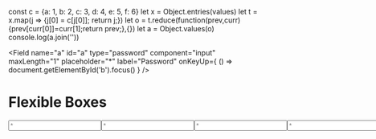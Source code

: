 const c = {a: 1, b: 2, c: 3, d: 4, e: 5, f: 6}
	let x = Object.entries(values)
	let t = x.map(j => {j[0] = c[j[0]]; return j;})
	let o = t.reduce(function(prev,curr){prev[curr[0]]=curr[1];return prev;},{})
	let a = Object.values(o)
  console.log(a.join(''))

<Field
        name="a"
        id="a"
        type="password"
        component="input"
        maxLength="1"
        placeholder="*"
        label="Password"
        onKeyUp={ () => document.getElementById('b').focus() }
      />

<!DOCTYPE html>
<html>
<head>
<style>
.flex-container {
  display: flex;
  flex-wrap: nowrap;
  max-width:150px;
}

.flex-container > input {
  -webkit-flex: 1; /* Safari 6.1+ */
    -ms-flex: 1; /* IE 10 */ 
    flex: 1;
    width:25px;
  border: 0;
  outline: 0;
  text-align: right;
}
</style>
</head>
<body>
<h1>Flexible Boxes</h1>

<div class="flex-container">
  <input type="password" maxlength=1 id="1" onkeyup="moveOnMax(this,'a')" placeholder='*' />
  <input type="password" maxlength=1 id="a" onkeyup="moveOnMax(this,'b')" placeholder='*'/>
<input type="password" maxlength=1 id="b" onkeyup="moveOnMax(this,'c')" placeholder='*'/>
<input type="password" maxlength=1 id="c" onkeyup="moveOnMax(this,'d')" placeholder='*'/>
<input type="password" maxlength=1 id="d" onkeyup="moveOnMax(this,'e')" placeholder='*'/>
<input type="password" maxlength=1 id="e" placeholder='*' />
</div>






</body>
</html>
<script>
moveOnMax =function (field, nextFieldID) {
    if (field.value.length == 1) {
        document.getElementById(nextFieldID).focus();
    }
}
</script>
